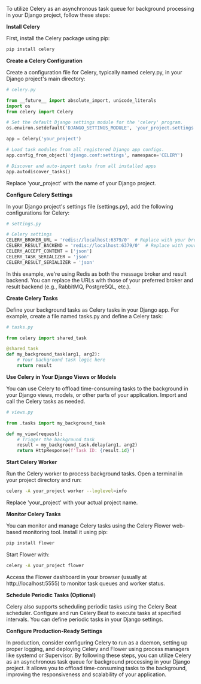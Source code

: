 To utilize Celery as an asynchronous task queue for background processing in your Django project, follow these steps:

**Install Celery**

First, install the Celery package using pip:

```bash
pip install celery
```

**Create a Celery Configuration**

Create a configuration file for Celery, typically named celery.py, in your Django project's main directory:

```python
# celery.py

from __future__ import absolute_import, unicode_literals
import os
from celery import Celery

# Set the default Django settings module for the 'celery' program.
os.environ.setdefault('DJANGO_SETTINGS_MODULE', 'your_project.settings')

app = Celery('your_project')

# Load task modules from all registered Django app configs.
app.config_from_object('django.conf:settings', namespace='CELERY')

# Discover and auto-import tasks from all installed apps
app.autodiscover_tasks()
```

Replace 'your_project' with the name of your Django project.

**Configure Celery Settings**

In your Django project's settings file (settings.py), add the following configurations for Celery:

```python
# settings.py

# Celery settings
CELERY_BROKER_URL = 'redis://localhost:6379/0'  # Replace with your broker URL
CELERY_RESULT_BACKEND = 'redis://localhost:6379/0'  # Replace with your result backend URL
CELERY_ACCEPT_CONTENT = ['json']
CELERY_TASK_SERIALIZER = 'json'
CELERY_RESULT_SERIALIZER = 'json'
```

In this example, we're using Redis as both the message broker and result backend. You can replace the URLs with those of your preferred broker and result backend (e.g., RabbitMQ, PostgreSQL, etc.).

**Create Celery Tasks**

Define your background tasks as Celery tasks in your Django app. For example, create a file named tasks.py and define a Celery task:

```python
# tasks.py

from celery import shared_task

@shared_task
def my_background_task(arg1, arg2):
    # Your background task logic here
    return result
```

**Use Celery in Your Django Views or Models**

You can use Celery to offload time-consuming tasks to the background in your Django views, models, or other parts of your application. Import and call the Celery tasks as needed.

```python
# views.py

from .tasks import my_background_task

def my_view(request):
    # Trigger the background task
    result = my_background_task.delay(arg1, arg2)
    return HttpResponse(f'Task ID: {result.id}')
```

**Start Celery Worker**

Run the Celery worker to process background tasks. Open a terminal in your project directory and run:

```bash
celery -A your_project worker --loglevel=info
```

Replace 'your_project' with your actual project name.

**Monitor Celery Tasks**

You can monitor and manage Celery tasks using the Celery Flower web-based monitoring tool. Install it using pip:

```bash
pip install flower
```

Start Flower with:

```bash
celery -A your_project flower
```

Access the Flower dashboard in your browser (usually at http://localhost:5555) to monitor task queues and worker status.

**Schedule Periodic Tasks (Optional)**

Celery also supports scheduling periodic tasks using the Celery Beat scheduler. Configure and run Celery Beat to execute tasks at specified intervals. You can define periodic tasks in your Django settings.

**Configure Production-Ready Settings**

In production, consider configuring Celery to run as a daemon, setting up proper logging, and deploying Celery and Flower using process managers like systemd or Supervisor.
By following these steps, you can utilize Celery as an asynchronous task queue for background processing in your Django project. It allows you to offload time-consuming tasks to the background, improving the responsiveness and scalability of your application.

